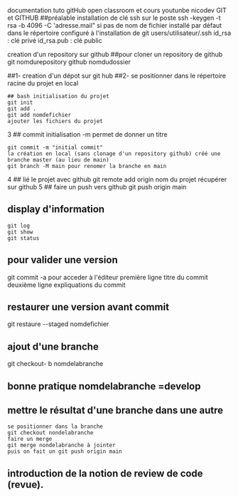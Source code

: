 documentation tuto gitHub open classroom et cours youtunbe nicodev GIT et GITHUB
##préalable installation de clé ssh sur le poste
ssh -keygen -t rsa -b 4096 -C 'adresse.mail"
si pas de nom de fichier installé par défaut dans le répertoire configuré à l'installation de git
users/utilisateur/.ssh
id_rsa : clé privé
id_rsa.pub : clé public

creation d'un repository sur github
##pour cloner un repository de github 
git nomdurepository github nomdudossier

##1- creation d'un dépot sur git hub
##2- se positionner dans le répertoire racine du projet en local
    

    ## bash initialisation du projet
    git init
    git add .
    git add nomdefichier
    ajouter les fichiers du projet
3 ## commit initialisation -m permet de donner un titre

    git commit -m "initial commit"
    la création en local (sans clonage d'un repository github) créé une branche master (au lieu de main)
    git branch -M main pour renomer la branche en main

4 ## lié le projet avec github
    git remote add origin nom du projet récupérer sur github
5 ## faire un push vers github
git push origin main

## display d'information 
    git log 
    git show
    git status
## pour valider une version 
git commit -a pour acceder à l'éditeur
première ligne titre du commit
deuxième ligne expliquations du commit
## restaurer une version avant commit
git restaure --staged nomdefichier 
## ajout d'une branche 
git checkout- b nomdelabranche 
## bonne pratique nomdelabranche =develop
## mettre le résultat d'une branche dans une autre
    se positionner dans la branche
    git checkout nondelabranche
    faire un merge
    git merge nondelabranche à jointer
    puis on fait un git push origin main
## introduction de la notion de review de code (revue).

